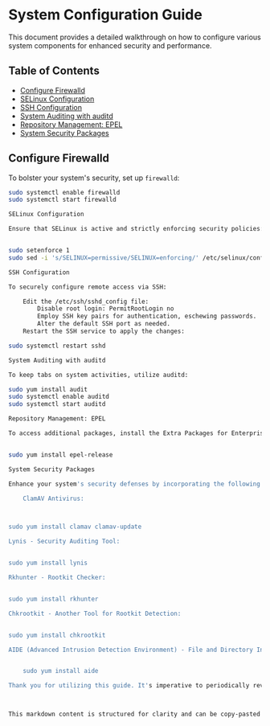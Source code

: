 # System Configuration Guide

This document provides a detailed walkthrough on how to configure various system components for enhanced security and performance.

## Table of Contents

- [Configure Firewalld](#configure-firewalld)
- [SELinux Configuration](#selinux-configuration)
- [SSH Configuration](#ssh-configuration)
- [System Auditing with auditd](#system-auditing-with-auditd)
- [Repository Management: EPEL](#repository-management-epel)
- [System Security Packages](#system-security-packages)

## Configure Firewalld

To bolster your system's security, set up `firewalld`:

```bash
sudo systemctl enable firewalld
sudo systemctl start firewalld

SELinux Configuration

Ensure that SELinux is active and strictly enforcing security policies:


sudo setenforce 1
sudo sed -i 's/SELINUX=permissive/SELINUX=enforcing/' /etc/selinux/config

SSH Configuration

To securely configure remote access via SSH:

    Edit the /etc/ssh/sshd_config file:
        Disable root login: PermitRootLogin no
        Employ SSH key pairs for authentication, eschewing passwords.
        Alter the default SSH port as needed.
    Restart the SSH service to apply the changes:

sudo systemctl restart sshd

System Auditing with auditd

To keep tabs on system activities, utilize auditd:

sudo yum install audit
sudo systemctl enable auditd
sudo systemctl start auditd

Repository Management: EPEL

To access additional packages, install the Extra Packages for Enterprise Linux (EPEL):


sudo yum install epel-release

System Security Packages

Enhance your system's security defenses by incorporating the following packages:

    ClamAV Antivirus:



sudo yum install clamav clamav-update

Lynis - Security Auditing Tool:


sudo yum install lynis

Rkhunter - Rootkit Checker:


sudo yum install rkhunter

Chkrootkit - Another Tool for Rootkit Detection:


sudo yum install chkrootkit

AIDE (Advanced Intrusion Detection Environment) - File and Directory Integrity Checker:


    sudo yum install aide

Thank you for utilizing this guide. It's imperative to periodically revisit and refresh configurations to ensure optimal system performance and security.



This markdown content is structured for clarity and can be copy-pasted directly into your GitHub repository.
